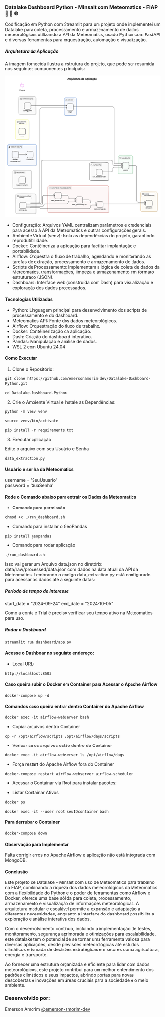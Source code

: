 ### Datalake Dashboard Python - Minsait com Meteomatics - FIAP 🚀 🔄 🌐
Codificação em Python com Streamlit para um projeto onde implementei um Datalake para coleta, processamento e armazenamento de dados meteorológicos utilizando a API da Meteomatics, usado Python com FastAPI e diversas ferramentas para orquestração, automação e visualização.

##### Arquitetura da Aplicação
A imagem fornecida ilustra a estrutura do projeto, que pode ser resumida nos seguintes componentes principais:

![](https://raw.githubusercontent.com/emersonamorim-dev/Datalake-Dashboard-Python/refs/heads/main/diagrama/Arquitetura-Modular.png)


- Configuração: Arquivos YAML centralizam parâmetros e credenciais para acesso à API da Meteomatics e outras configurações gerais.
- Ambiente Virtual (venv): Isola as dependências do projeto, garantindo reprodutibilidade.
- Docker: Contêineriza a aplicação para facilitar implantação e portabilidade.
- Airflow: Orquestra o fluxo de trabalho, agendando e monitorando as tarefas de extração, processamento e armazenamento de dados.
- Scripts de Processamento: Implementam a lógica de coleta de dados da Meteomatics, transformações, limpeza e armazenamento em formato estruturado (JSON).
- Dashboard: Interface web (construída com Dash) para visualização e exploração dos dados processados.

#### Tecnologias Utilizadas
- Python: Linguagem principal para desenvolvimento dos scripts de processamento e do dashboard.
- Meteomatics API: Fonte dos dados meteorológicos.
- Airflow: Orquestração do fluxo de trabalho.
- Docker: Contêinerização da aplicação.
- Dash: Criação do dashboard interativo.
- Pandas: Manipulação e análise de dados.
- WSL 2 com Ubuntu 24.04

#### Como Executar
1. Clone o Repositório:
```
git clone https://github.com/emersonamorim-dev/Datalake-Dashboard-Python.git
```

```
cd Datalake-Dashboard-Python
```

2. Crie o Ambiente Virtual e Instale as Dependências:

```
python -m venv venv
```

```
source venv/bin/activate
```

```
pip install -r requirements.txt
```

3. Executar aplicação

Edite o arquivo com seu Usuário e Senha

```
data_extraction.py
```

#### Usuário e senha da Meteomatics
username = 'SeuUsuario'  
password = 'SuaSenha'  


#### Rode o Comando abaixo para extrair os Dados da Meteomatics

- Comando para permissão
```
chmod +x ./run_dashboard.sh
```

- Comando para instalar o GeoPandas
```
pip install geopandas
```

- Comando para rodar aplicação
```
./run_dashboard.sh
```

Isso vai gerar um Arquivo data.json no diretório: data/raw/processed/data.json com dados na data atual da API da
Meteomatics.
Lembrando o código data_extraction.py está configurado para acessar os dados até a seguinte datas:

##### Período de tempo de interesse 
start_date = "2024-09-24"
end_date = "2024-10-05"

Como a conta é Trial é preciso verificar seu tempo ativo na Meteomatics para uso.

##### Rodar o Dashboard
```
streamlit run dashboard/app.py
```

#### Acesse o Dashboar no seguinte endereço:

- Local URL: 
```
http://localhost:8503
```

#### Caso queira subir o Docker em Container para Acessar o Apache Airflow

```
docker-compose up -d
```

#### Comandos caso queira entrar dentro Container do Apache Airflow
```
docker exec -it airflow-webserver bash
```

- Copiar arquivos dentro Container
```
cp -r /opt/airflow/scripts /opt/airflow/dags/scripts
```

- Vericar se os arquivos estão dentro do Container
```
docker exec -it airflow-webserver ls /opt/airflow/dags
```


- Força restart do Apache Airflow fora do Container
```
docker-compose restart airflow-webserver airflow-scheduler
```

- Acessar o Containar via Root para instalar pacotes:

- Listar Containar Ativos
```
docker ps

```
```
docker exec -it --user root seuIDcontainer bash
```

#### Para derrubar o Container
```
docker-compose down
```

#### Observação para Implementar
Falta corrigir erros no Apache Airflow e aplicação não está integrada com MongoDB.


#### Conclusão
Este projeto de Datalake - Minsait com uso de Meteomatics para trabalho na FIAP, combinando a riqueza dos dados meteorológicos da Meteomatics com a flexibilidade do Python e o poder de ferramentas como Airflow e Docker, oferece uma base sólida para coleta, processamento, armazenamento e visualização de informações meteorológicas. A arquitetura modular e escalável permite a expansão e adaptação a diferentes necessidades, enquanto a interface do dashboard possibilita a exploração e análise interativa dos dados.

Com o desenvolvimento contínuo, incluindo a implementação de testes, monitoramento, segurança aprimorada e otimizações para escalabilidade, este datalake tem o potencial de se tornar uma ferramenta valiosa para diversas aplicações, desde previsões meteorológicas até estudos climáticos e tomada de decisões estratégicas em setores como agricultura, energia e transporte.

Ao fornecer uma estrutura organizada e eficiente para lidar com dados meteorológicos, este projeto contribui para um melhor entendimento dos padrões climáticos e seus impactos, abrindo portas para novas descobertas e inovações em áreas cruciais para a sociedade e o meio ambiente.


### Desenvolvido por:
Emerson Amorim [@emerson-amorim-dev](https://www.linkedin.com/in/emerson-amorim-dev/)
